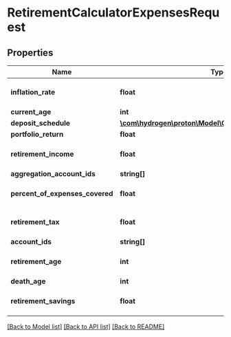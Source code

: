 # RetirementCalculatorExpensesRequest

## Properties
Name | Type | Description | Notes
------------ | ------------- | ------------- | -------------
**inflation_rate** | **float** |  | [optional] [default to 0.0]
**current_age** | **int** |  | 
**deposit_schedule** | [**\com\hydrogen\proton\Model\CalculatorDepositSchedule1**](CalculatorDepositSchedule1.md) |  | [optional] 
**portfolio_return** | **float** |  | 
**retirement_income** | **float** |  | [optional] [default to 0.0]
**aggregation_account_ids** | **string[]** |  | [optional] 
**percent_of_expenses_covered** | **float** |  | [optional] [default to 1.0]
**retirement_tax** | **float** |  | [optional] [default to 0.0]
**account_ids** | **string[]** |  | [optional] 
**retirement_age** | **int** |  | [optional] [default to 65]
**death_age** | **int** |  | 
**retirement_savings** | **float** |  | [optional] [default to 0.0]

[[Back to Model list]](../README.md#documentation-for-models) [[Back to API list]](../README.md#documentation-for-api-endpoints) [[Back to README]](../README.md)


